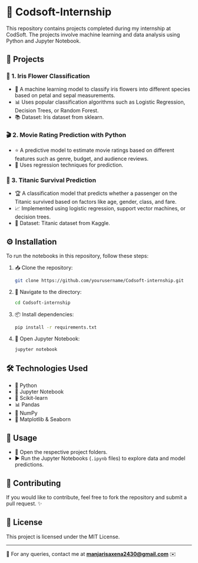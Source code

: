 # 🚀 Codsoft-Internship

This repository contains projects completed during my internship at CodSoft. The projects involve machine learning and data analysis using Python and Jupyter Notebook.

## 📂 Projects

### 🌸 1. Iris Flower Classification
- 🌿 A machine learning model to classify iris flowers into different species based on petal and sepal measurements.
- 📊 Uses popular classification algorithms such as Logistic Regression, Decision Trees, or Random Forest.
- 📚 Dataset: Iris dataset from sklearn.

### 🎬 2. Movie Rating Prediction with Python
- ⭐ A predictive model to estimate movie ratings based on different features such as genre, budget, and audience reviews.
- 🧠 Uses regression techniques for prediction.

### 🚢 3. Titanic Survival Prediction
- 🏆 A classification model that predicts whether a passenger on the Titanic survived based on factors like age, gender, class, and fare.
- 📈 Implemented using logistic regression, support vector machines, or decision trees.
- 📂 Dataset: Titanic dataset from Kaggle.

## ⚙️ Installation
To run the notebooks in this repository, follow these steps:

1. 📥 Clone the repository:
   ```sh
   git clone https://github.com/yourusername/Codsoft-internship.git
   ```
2. 📂 Navigate to the directory:
   ```sh
   cd Codsoft-internship
   ```
3. 📦 Install dependencies:
   ```sh
   pip install -r requirements.txt
   ```
4. 🚀 Open Jupyter Notebook:
   ```sh
   jupyter notebook
   ```

## 🛠️ Technologies Used
- 🐍 Python
- 📒 Jupyter Notebook
- 🤖 Scikit-learn
- 📊 Pandas
- 🔢 NumPy
- 🎨 Matplotlib & Seaborn

## 🎯 Usage
- 📂 Open the respective project folders.
- ▶️ Run the Jupyter Notebooks (`.ipynb` files) to explore data and model predictions.

## 🤝 Contributing
If you would like to contribute, feel free to fork the repository and submit a pull request. ✨

## 📜 License
This project is licensed under the MIT License.

---
📧 For any queries, contact me at **manjarisaxena2430@gmail.com** ✉️
